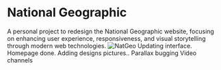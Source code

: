 # National Geographic
A personal project to redesign the National Geographic website, focusing on enhancing user experience, responsiveness, and visual storytelling through modern web technologies.
![NatGeo](https://github.com/user-attachments/assets/ea2b46aa-9917-40e8-b3ee-cf7f0e07e988)
Updating interface.
Homepage done.
Adding designs pictures..
Parallax bugging
Video channels
